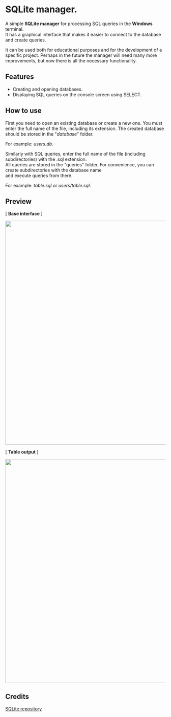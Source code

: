 # SQLite manager.

A simple **SQLite manager** for processing SQL queries in the **Windows** terminal.\
It has a graphical interface that makes it easier to connect to the database and create queries.

It can be used both for educational purposes and for the development of a specific project.
Perhaps in the future the manager will need many more improvements, but now there is all the necessary functionality.

## Features
* Creating and opening databases.
* Displaying SQL queries on the console screen using SELECT.

## How to use

First you need to open an existing database or create a new one. 
You must enter the full name of the file, including its extension.
The created database should be stored in the "*database*" folder.

For example: *users.db*.

Similarly with SQL queries, enter the full name of the file (including subdirectories) with the .sql extension.\
All queries are stored in the "queries" folder. For convenience, you can create subdirectories with the database name\
and execute queries from there.

For example: *table.sql* or *users/table.sql*.

## Preview
[ **Base interface** ]

<img src="https://github.com/SpectatorEx/SQLite-manager/assets/124715053/45a37f8a-030d-4b6f-ada5-869a9bdf2798" width="700"/>

[ **Table output** ]

<img src="https://github.com/SpectatorEx/SQLite-manager/assets/124715053/f430e52b-5904-4896-ae41-6fca527e3d4c" width= "700"/>

## Credits
[SQLite repository](https://github.com/sqlite/sqlite)
